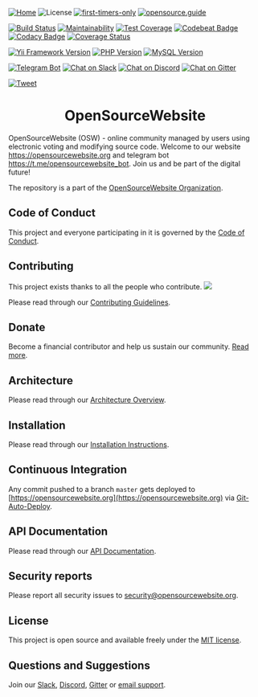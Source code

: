 [![Home](https://img.shields.io/badge/home-opensourcewebsite.org-blue.svg?style=flat-square])](https://opensourcewebsite.org)
![License](https://img.shields.io/github/license/opensourcewebsite-org/opensourcewebsite-org?style=flat-square)
[![first-timers-only](https://img.shields.io/badge/first--timers--only-friendly-blue.svg?style=flat-square)](https://www.firsttimersonly.com)
[![opensource.guide](https://img.shields.io/badge/opensource.guide-friendly-blue.svg?style=flat-square)](https://opensource.guide)

[![Build Status](https://travis-ci.org/opensourcewebsite-org/opensourcewebsite-org.svg?style=flat-square&branch=master)](https://travis-ci.org/opensourcewebsite-org/opensourcewebsite-org)
[![Maintainability](https://api.codeclimate.com/v1/badges/589055a81b82d015acb8/maintainability?style=flat-square)](https://codeclimate.com/github/opensourcewebsite-org/opensourcewebsite-org/maintainability)
[![Test Coverage](https://api.codeclimate.com/v1/badges/589055a81b82d015acb8/test_coverage?style=flat-square)](https://codeclimate.com/github/opensourcewebsite-org/opensourcewebsite-org/test_coverage)
[![Codebeat Badge](https://codebeat.co/badges/c69e6f2a-e6f6-4a50-b5aa-9003cdae23c2?style=flat-square)](https://codebeat.co/projects/github-com-opensourcewebsite-org-opensourcewebsite-org-master)
[![Codacy Badge](https://api.codacy.com/project/badge/Grade/57dd3bf9231140b0becfd702b84e8483?style=flat-square)](https://www.codacy.com/app/opensourcewebsite-org/opensourcewebsite-org)
[![Coverage Status](https://coveralls.io/repos/github/opensourcewebsite-org/opensourcewebsite-org/badge.svg?style=flat-square&branch=master)](https://coveralls.io/github/opensourcewebsite-org/opensourcewebsite-org?branch=master)

[![Yii Framework Version](https://img.shields.io/badge/Yii_Framework-2.0-blue.svg?style=flat-square)](https://www.yiiframework.com)
[![PHP Version](https://img.shields.io/badge/PHP-%3E=7.2-blue.svg?style=flat-square)](https://www.php.net)
[![MySQL Version](https://img.shields.io/badge/MySQL-%3E=5.7-blue.svg?style=flat-square)](https://www.mysql.com)

[![Telegram Bot](https://img.shields.io/badge/Telegram-bot-blue.svg?style=flat-square&logo=telegram)](https://t.me/opensourcewebsite_bot)
[![Chat on Slack](https://img.shields.io/badge/Slack-chat-CC2B5E.svg?style=flat-square&logo=slack)](https://join.slack.com/t/opensourcewebsite/shared_invite/enQtNDE0MDc2OTcxMDExLWJmMjFjOGUxNjFiZTg2OTc0ZDdkNTdhNDIzZDE2ODJiMGMzY2M5Yjg3NzEyNGMxNjIwZWE0YTFhNTE3MjhiYjY)
[![Chat on Discord](https://img.shields.io/badge/Discord-chat-CC2B5E.svg?style=flat-square&logo=discord)](https://discord.gg/JstMPK)
[![Chat on Gitter](https://img.shields.io/badge/Gitter-chat-CC2B5E.svg?style=flat-square&logo=gitter)](https://gitter.im/opensourcewebsite-org)

[![Tweet](https://img.shields.io/twitter/url?style=social&url=https%3A%2F%2Fopensourcewebsite.org)](https://twitter.com/intent/tweet?text=OpenSourceWebsite+(OSW)+-+online+community+managed+by+users+using+electronic+voting+and+modifying+source+code.&url=https://opensourcewebsite.org&hashtags=opensourcewebsite,osw,opensource,community,socialnetwork,digitalfuture)

<h1 align="center">OpenSourceWebsite</h1>

OpenSourceWebsite (OSW) - online community managed by users using electronic voting and modifying source code. Welcome to our website https://opensourcewebsite.org and telegram bot https://t.me/opensourcewebsite_bot. Join us and be part of the digital future!

The repository is a part of the [OpenSourceWebsite Organization](https://github.com/opensourcewebsite-org).

## Code of Conduct

This project and everyone participating in it is governed by the [Code of Conduct](CODE_OF_CONDUCT.md).

## Contributing

This project exists thanks to all the people who contribute.
<a href="https://github.com/opensourcewebsite-org/opensourcewebsite-org/graphs/contributors"><img src="https://opencollective.com/opensourcewebsite/contributors.svg?width=890&button=false" /></a>

Please read through our [Contributing Guidelines](CONTRIBUTING.md).

## Donate

Become a financial contributor and help us sustain our community. [Read more](DONATE.md).

## Architecture

Please read through our [Architecture Overview](ARCHITECTURE.md).

## Installation

Please read through our [Installation Instructions](INSTALL.md).

## Continuous Integration

Any commit pushed to a branch `master` gets deployed to [https://opensourcewebsite.org](https://opensourcewebsite.org) via [Git-Auto-Deploy](https://github.com/olipo186/Git-Auto-Deploy).

## API Documentation

Please read through our [API Documentation](https://github.com/opensourcewebsite-org/api-opensourcewebsite-org/).

## Security reports

Please report all security issues to [security@opensourcewebsite.org](mailto:security@opensourcewebsite.org).

## License

This project is open source and available freely under the [MIT license](LICENSE.md).

## Questions and Suggestions

Join our [Slack](https://join.slack.com/t/opensourcewebsite/shared_invite/enQtNDE0MDc2OTcxMDExLWJmMjFjOGUxNjFiZTg2OTc0ZDdkNTdhNDIzZDE2ODJiMGMzY2M5Yjg3NzEyNGMxNjIwZWE0YTFhNTE3MjhiYjY), [Discord](https://discord.gg/JstMPK), [Gitter](https://gitter.im/opensourcewebsite-org) or [email support](mailto:hello@opensourcewebsite.org).

